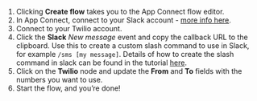 1. Clicking **Create flow** takes you to the App Connect flow editor. 
1. In App Connect, connect to your Slack account - [more info here](https://developer.ibm.com/integration/docs/app-connect/how-to-guides-for-apps/use-ibm-app-connect-slack/).
1. Connect to your Twilio account.
1. Click the **Slack** _New message_ event and copy the callback URL to the clipboard. Use this to create a custom slash command to use in Slack, for example ```/sms [my message]```.  Details of how to create the slash command in slack can be found in the tutorial [here](https://developer.ibm.com/integration/docs/app-connect/tutorials-for-ibm-app-connect/creating-event-driven-flow-can-use-slack-perform-action-another-application/).
1. Click on the **Twilio** node and update the **From** and **To** fields with the numbers you want to use.
1. Start the flow, and you’re done!
